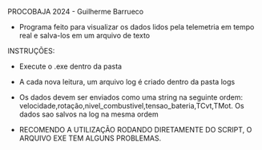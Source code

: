 PROCOBAJA 2024 - Guilherme Barrueco

- Programa feito para visualizar os dados lidos pela telemetria em tempo real e salva-los em um arquivo de texto

INSTRUÇÕES:

- Execute o .exe dentro da pasta
- A cada nova leitura, um arquivo log é criado dentro da pasta logs
- Os dados devem ser enviados como uma string na seguinte ordem: velocidade,rotação,nivel_combustivel,tensao_bateria,TCvt,TMot. Os dados sao salvos na log na mesma ordem

- RECOMENDO A UTILIZAÇÃO RODANDO DIRETAMENTE DO SCRIPT, O ARQUIVO EXE TEM ALGUNS PROBLEMAS.

